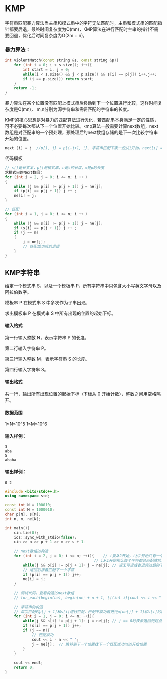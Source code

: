 # KMP

字符串匹配暴力算法当主串和模式串中的字符无法匹配时，主串和模式串的匹配指针都要后退，最终时间复杂度为O(mn)，KMP算法在进行匹配时主串的指针不需要回退，优化后时间复杂度为O(2m + n)。

### 暴力算法：

```c++
int violentMatch(const string &s, const string &p){
    for (int i = 0; i < s.size(); i++){
        int start = i, j = 0;
        while(i < s.size() && j < p.size() && s[i] == p[j]) i++,j++;
        if (j == p.size()) return start;
    }
    return -1;
}
```

暴力算法在某个位置没有匹配上模式串后移动到下一个位置进行比较，这样时间复杂度是O(mn)， m,n分别为源字符串和需要匹配的字符串的长度。

KMP的核心思想是对暴力的匹配算法进行优化，若匹配串本身满足一定的性质，可不必要每次都从下一个位置开始比较。kmp算法一般需要计算next数组，next数组是对匹配串的一个预处理，预处理后的next数组存储的是下一次比较字符串开始的位置。

```c++
next [i] = j  //p[1, j] = p[i-j+1, i], 字符串匹配下表一般从1开始，next[i] = j表示i位置的前j个字符与匹配串从1开始的后j字符的内容是相等的。
```

代码模板

```C++
// s[]是长文本，p[]是模式串，n是s的长度，m是p的长度
求模式串的Next数组：
for (int i = 2, j = 0; i <= m; i ++ )
{
    while (j && p[i] != p[j + 1]) j = ne[j];
    if (p[i] == p[j + 1]) j ++ ;
    ne[i] = j;
}

// 匹配
for (int i = 1, j = 0; i <= n; i ++ )
{
    while (j && s[i] != p[j + 1]) j = ne[j];
    if (s[i] == p[j + 1]) j ++ ;
    if (j == m)
    {
        j = ne[j];
        // 匹配成功后的逻辑
    }
}
```

## KMP字符串

给定一个模式串 S，以及一个模板串 P，所有字符串中只包含大小写英文字母以及阿拉伯数字。

模板串 P 在模式串 S 中多次作为子串出现。

求出模板串 P 在模式串 S 中所有出现的位置的起始下标。

#### 输入格式

第一行输入整数 N，表示字符串 P 的长度。

第二行输入字符串 P。

第三行输入整数 M，表示字符串 S 的长度。

第四行输入字符串 S。

#### 输出格式

共一行，输出所有出现位置的起始下标（下标从 0 开始计数），整数之间用空格隔开。

#### 数据范围

1≤N≤10^5
1≤M≤10^6

#### 输入样例：

```
3
aba
5
ababa
```

#### 输出样例：

```
0 2
```

```c++
#include <bits/stdc++.h>
using namespace std;

const int N = 100010;
const int M = 1000010;
char p[N], s[M];
int n, m, ne[N];

int main(){
    cin.tie(0);
    ios::sync_with_stdio(false);
    cin >> n >> p + 1 >> m >> s + 1;
    
    // next数组的构造
    for (int i = 2, j = 0; i <= n; ++i){	// i要从2开始，i从1开始只有一个字符，相同的前缀与后缀就是该字符本身，此时j为0
        								// i从1开始那么每个字符都会匹配成功，因为是在和自身作比较
        while(j && p[i] != p[j + 1]) j = ne[j];	// 退无可退或者退完过后的下一个字符匹配成功
        // 退回后接着匹配下一个字符
        if (p[i] == p[j + 1]) j++;
        ne[i] = j;
    }
    
    // 测试代码，查看构造的next数组
    // for_each(begin(ne), begin(ne) + n + 1, [](int i){cout << i << " ";}), cout << endl;
    
    // 字符串的构造
    // 每次匹配时p[j + 1]和s[i]进行匹配，匹配不成功再进行p[ne[j] + 1]和s[i]的匹配
    for (int i = 1, j = 0; i <= m; ++i){
        while(j && s[i] != p[j + 1]) j = ne[j];	// j == 0时表示退回到起点0，下次匹配时p[j + 1](即p[1])开始匹配
        if (s[i] == p[j + 1]) j++;
        if (j == n){
            // 匹配成功
            cout << i - n << " ";
            j = ne[j];	// 跳转到下一个位置找下一个匹配成功时的开始位置
        }
    }
 
	cout << endl;
	return 0;
}
```

